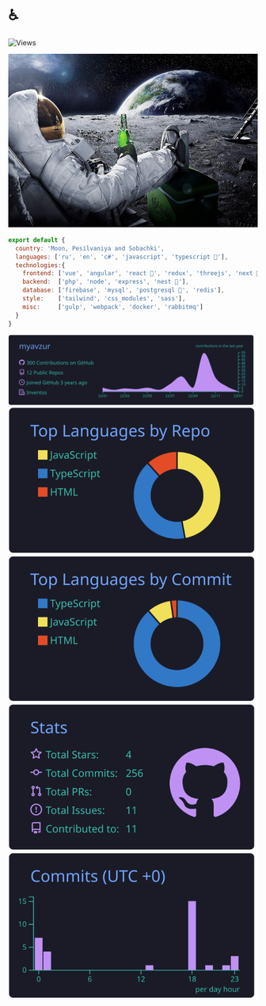 # ♿

![Views](https://komarev.com/ghpvc/?username=myavzur)

<div align="center">
	<img src="https://raw.githubusercontent.com/myavzur/myavzur/main/buhaet.jpg" height="350" width="100%">
</div>

```js
export default {
  country: 'Moon, Pesilvaniya and Sobachki',
  languages: ['ru', 'en', 'c#', 'javascript', 'typescript 🍺'],
  technologies:{
    frontend: ['vue', 'angular', 'react 🍺', 'redux', 'threejs', 'next 🍺'],
    backend:  ['php', 'node', 'express', 'nest 🍺'],
    database: ['firebase', 'mysql', 'postgresql 🍺', 'redis'],
    style:    ['tailwind', 'css_modules', 'sass'],
    misc:     ['gulp', 'webpack', 'docker', 'rabbitmq']
  }
}
```


[![](https://raw.githubusercontent.com/myavzur/myavzur/main/profile-summary-card-output/tokyonight/0-profile-details.svg)](https://github.com/vn7n24fzkq/github-profile-summary-cards)
[![](https://raw.githubusercontent.com/myavzur/myavzur/main/profile-summary-card-output/tokyonight/1-repos-per-language.svg)](https://github.com/vn7n24fzkq/github-profile-summary-cards) 
[![](https://raw.githubusercontent.com/myavzur/myavzur/main/profile-summary-card-output/tokyonight/2-most-commit-language.svg)](https://github.com/vn7n24fzkq/github-profile-summary-cards)
[![](https://raw.githubusercontent.com/myavzur/myavzur/main/profile-summary-card-output/tokyonight/3-stats.svg)](https://github.com/vn7n24fzkq/github-profile-summary-cards) 
[![](https://raw.githubusercontent.com/myavzur/myavzur/main/profile-summary-card-output/tokyonight/4-productive-time.svg)](https://github.com/vn7n24fzkq/github-profile-summary-cards)
